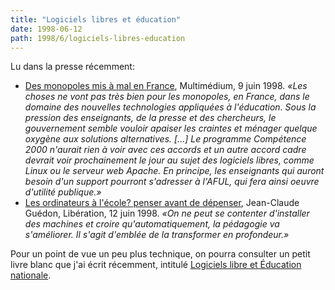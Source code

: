 ```yaml
---
title: "Logiciels libres et éducation"
date: 1998-06-12
path: 1998/6/logiciels-libres-education
---
```


<P>
Lu dans la presse récemment:
</P>

<UL>

<LI><A HREF="http://www.mmedium.com/cgi-bin/nouvelles.cgi?Id=1735">Des monopoles mis à mal en France</A>, Multimédium, 9 juin 1998.
<EM>«Les choses ne vont pas très bien pour les monopoles, en France, dans
le domaine des nouvelles technologies appliquées à l'éducation. Sous la
pression des enseignants, de la presse et des chercheurs, le gouvernement
semble vouloir apaiser les craintes et ménager quelque oxygène aux
solutions alternatives. [...]
Le programme Compétence 2000 n'aurait rien à voir avec ces accords et
un autre accord cadre devrait voir prochainement le jour au sujet des
logiciels libres, comme Linux ou le serveur web Apache. En principe, les
enseignants qui auront besoin d'un support pourront s'adresser à l'AFUL,
qui fera ainsi oeuvre d'utilité publique.»</EM>
<LI><A HREF="http://www.liberation.fr/multi/tribune/tri980612.html">Les ordinateurs à l'école?  penser avant de dépenser</A>,
Jean-Claude Guédon, Libération, 12 juin 1998.
<EM>«On ne peut se contenter d'installer des machines et croire
qu'automatiquement, la pédagogie va s'améliorer. Il s'agit d'emblée de
la transformer en profondeur.»</EM>
</UL>

<P>
Pour un point de vue un peu plus technique, on pourra consulter un
petit livre blanc que j'ai écrit récemment, intitulé
<A HREF="http://www.linux-center.org/articles/9806/menrt.html">Logiciels libre et Éducation nationale</A>.
</P>


